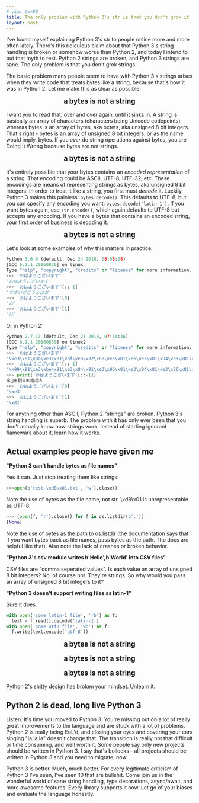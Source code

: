 ```yaml
---
# vim: tw=80
title: The only problem with Python 3's str is that you don't grok it
layout: post
---
```


I've found myself explaining Python 3's str to people online more and more often
lately. There's this ridiculous claim about that Python 3's string handling is
broken or somehow worse than Python 2, and today I intend to put that myth to
rest.  Python 2 strings are broken, and Python 3 strings are sane. The only
problem is that you don't grok strings.

The basic problem many people seem to have with Python 3's strings arises when
they write code that treats bytes like a string, because that's how it was in
Python 2. Let me make this as clear as possible:

<div class="loud">a bytes is not a string</div>

<style>
.loud {
    font-size: 14pt;
    font-weight: bold;
    text-align: center;
    margin-bottom: 1rem;
}
</style>

I want you to read that, over and over again, until it sinks in. A string is
basically an array of characters (characters being Unicode codepoints), whereas
bytes is an array of bytes, aka octets, aka unsigned 8 bit integers. That's
right - bytes is an array of unsigned 8 bit integers, or as the name would
imply, bytes.  If you *ever* do string operations against bytes, you are Doing
It Wrong because bytes are not strings.

<div class="loud">a bytes is not a string</div>

It's entirely possible that your bytes contains an *encoded representation* of a
string. That encoding could be ASCII, UTF-8, UTF-32, etc. These encodings are
means of representing strings as bytes, aka unsigned 8 bit integers. In order to
treat it like a string, you first must *decode* it. Luckily Python 3 makes this
painless: `bytes.decode()`. This defaults to UTF-8, but you can specify any
encoding you want: `bytes.decode('latin-1')`. If you want bytes again, use
`str.encode()`, which again defaults to UTF-8 but accepts any encoding. If you
have a bytes that contains an encoded string, your first order of business is
decoding it.

<div class="loud">a bytes is not a string</div>

Let's look at some examples of why this matters in practice:

```python
Python 3.6.0 (default, Dec 24 2016, 08:03:08) 
[GCC 6.2.1 20160830] on linux
Type "help", "copyright", "credits" or "license" for more information.
>>> 'おはようございます'
'おはようございます'
>>> 'おはようございます'[::-1]
'すまいざごうよはお'
>>> 'おはようございます'[0]
'お'
>>> 'おはようございます'[1]
'は'
```

Or in Python 2:

```python
Python 2.7.13 (default, Dec 21 2016, 07:16:46) 
[GCC 6.2.1 20160830] on linux2
Type "help", "copyright", "credits" or "license" for more information.
>>> 'おはようございます'
'\xe3\x81\x8a\xe3\x81\xaf\xe3\x82\x88\xe3\x81\x86\xe3\x81\x94\xe3\x81\x96\xe3\x81\x84\xe3\x81\xbe\xe3\x81\x99'
>>> 'おはようございます'[::-1]
'\x99\x81\xe3\xbe\x81\xe3\x84\x81\xe3\x96\x81\xe3\x94\x81\xe3\x86\x81\xe3\x88\x82\xe3\xaf\x81\xe3\x8a\x81\xe3'
>>> print('おはようございます'[::-1])
㾁㄁㖁㔁ㆁ㈂㯁㊁ã
>>> 'おはようございます'[0]
'\xe3'
>>> 'おはようございます'[1]
'\x81'
```

For anything other than ASCII, Python 2 "strings" are broken. Python 3's string
handling is superb. The problem with it has only ever been that you don't
actually know how strings work. Instead of starting ignorant flamewars about it,
learn how it works.

## Actual examples people have given me

**"Python 3 can't handle bytes as file names"**

Yes it can. Just stop treating them like strings:

```python
>>>open(b'test-\xd8\x01.txt', 'w').close()
```

Note the use of bytes as the file name, not str. \xd8\x01 is unrepresentable as
UTF-8.

```python
>>> [open(f, 'r').close() for f in os.listdir(b'.')]
[None]
```

Note the use of bytes as the path to os.listdir (the documentation says that if
you want bytes back as file names, pass bytes as the path. The docs are helpful
like that). Also note the lack of crashes or broken behavior.

**"Python 3's csv module writes b'Hello',b'World' into CSV files"**

CSV files are "comma seperated values". Is each value an array of unsigned 8 bit
integers? No, of course not. They're strings. So why would you pass an array of
unsigned 8 bit integers to it?

**"Python 3 doesn't support writing files as latin-1"**

Sure it does.

```python
with open('some latin-1 file', 'rb') as f:
  text = f.read().decode('latin-1')
with open('some utf8 file', 'wb') as f:
  f.write(text.encode('utf-8'))
```

<div class="loud">a bytes is not a string</div>

<div class="loud">a bytes is not a string</div>

<div class="loud">a bytes is not a string</div>

Python 2's shitty design has broken your mindset. Unlearn it.

## Python 2 is dead, long live Python 3

Listen. It's time you moved to Python 3. You're missing out on a lot of really
great improvements to the language and are stuck with a lot of problems. Python
2 is really being EoL'd, and closing your eyes and covering your ears singing
"la la la" doesn't change that. The transition is really not that difficult or
time consuming, and well worth it. Some people say only new projects should be
written in Python 3. I say that's bollocks - all projects should be written in
Python 3 and you need to migrate, *now*.

Python 3 is better. Much, much better. For every legitimate criticism of Python
3 I've seen, I've seen 10 that are bullshit. Come join us in the wonderful world
of sane string handling, type decorations, async/await, and more awesome
features. Every library supports it now. Let go of your biases and evaluate the
language honestly.
